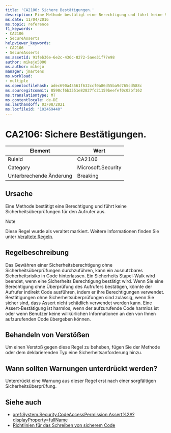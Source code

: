 ```yaml
---
title: 'CA2106: Sichere Bestätigungen.'
description: Eine Methode bestätigt eine Berechtigung und führt keine Sicherheitsüberprüfungen für den Aufrufer aus.
ms.date: 11/04/2016
ms.topic: reference
f1_keywords:
- CA2106
- SecureAsserts
helpviewer_keywords:
- CA2106
- SecureAsserts
ms.assetid: 91feb36e-6e2c-436c-8272-5aee31f77e98
author: mikejo5000
ms.author: mikejo
manager: jmartens
ms.workload:
- multiple
ms.openlocfilehash: adec690a43561f632ccf0a86d55ba9d765cd588c
ms.sourcegitcommit: 8590cf6b3351e82827fd21159beefef0c02bf162
ms.translationtype: MT
ms.contentlocale: de-DE
ms.lasthandoff: 03/08/2021
ms.locfileid: "102469440"
---
```

# <a name="ca2106-secure-asserts"></a>CA2106: Sichere Bestätigungen.

|Element|Wert|
|-|-|
|RuleId|CA2106|
|Category|Microsoft.Security|
|Unterbrechende Änderung|Breaking|

## <a name="cause"></a>Ursache
Eine Methode bestätigt eine Berechtigung und führt keine Sicherheitsüberprüfungen für den Aufrufer aus.

> [!NOTE]
> Diese Regel wurde als veraltet markiert. Weitere Informationen finden Sie unter [Veraltete Regeln](fxcop-unported-deprecated-rules.md).

## <a name="rule-description"></a>Regelbeschreibung
Das Gewähren einer Sicherheitsberechtigung ohne Sicherheitsüberprüfungen durchzuführen, kann ein ausnutzbares Sicherheitsrisiko in Code hinterlassen. Ein Sicherheits Stapel-Walk wird beendet, wenn eine Sicherheits Berechtigung bestätigt wird. Wenn Sie eine Berechtigung ohne Überprüfung des Aufrufers bestätigen, könnte der Aufrufer indirekt Code ausführen, indem er ihre Berechtigungen verwendet. Bestätigungen ohne Sicherheitsüberprüfungen sind zulässig, wenn Sie sicher sind, dass Assert nicht schädlich verwendet werden kann. Eine Assert-Bestätigung ist harmlos, wenn der aufzurufende Code harmlos ist oder wenn Benutzer keine willkürlichen Informationen an den von Ihnen aufzurufenden Code übergeben können.

## <a name="how-to-fix-violations"></a>Behandeln von Verstößen
Um einen Verstoß gegen diese Regel zu beheben, fügen Sie der Methode oder dem deklarierenden Typ eine Sicherheitsanforderung hinzu.

## <a name="when-to-suppress-warnings"></a>Wann sollten Warnungen unterdrückt werden?
Unterdrückt eine Warnung aus dieser Regel erst nach einer sorgfältigen Sicherheitsüberprüfung.

## <a name="see-also"></a>Siehe auch

- <xref:System.Security.CodeAccessPermission.Assert%2A?displayProperty=fullName>
- [Richtlinien für das Schreiben von sicherem Code](/dotnet/standard/security/secure-coding-guidelines)
